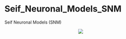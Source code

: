# Seif_Neuronal_Models_SNM
Seif Neuronal Models (SNM)


  <p align="center">
 <img src="https://github.com/aliseif321/Seif_Neuronal_Models_SNM/blob/main/Sorce%20code/Untitled.png?raw=true" >
 </p>
